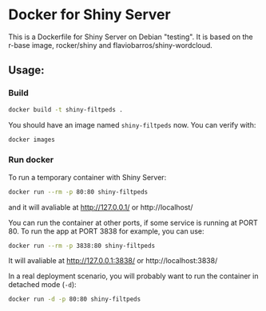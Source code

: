 Docker for Shiny Server
=======================

This is a Dockerfile for Shiny Server on Debian "testing". It is based on the r-base image, rocker/shiny and flaviobarros/shiny-wordcloud.

## Usage:

### Build

```sh
docker build -t shiny-filtpeds .
```

You should have an image named `shiny-filtpeds` now. You can verify with:

```sh
docker images
```

### Run docker

To run a temporary container with Shiny Server:

```sh
docker run --rm -p 80:80 shiny-filtpeds
```

and it will avaliable at http://127.0.0.1/ or http://localhost/

You can run the container at other ports, if some service is running at PORT 80. To run the app at PORT 3838 for example, you can use:

```sh
docker run --rm -p 3838:80 shiny-filtpeds
```

It will avaliable at http://127.0.0.1:3838/ or http://localhost:3838/

In a real deployment scenario, you will probably want to run the container in detached mode (`-d`):

```sh
docker run -d -p 80:80 shiny-filtpeds
```

